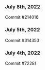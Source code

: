 ### July 8th, 2022

Commit #214016

### July 5th, 2022

Commit #314353


### July 4th, 2022

Commit #72281
